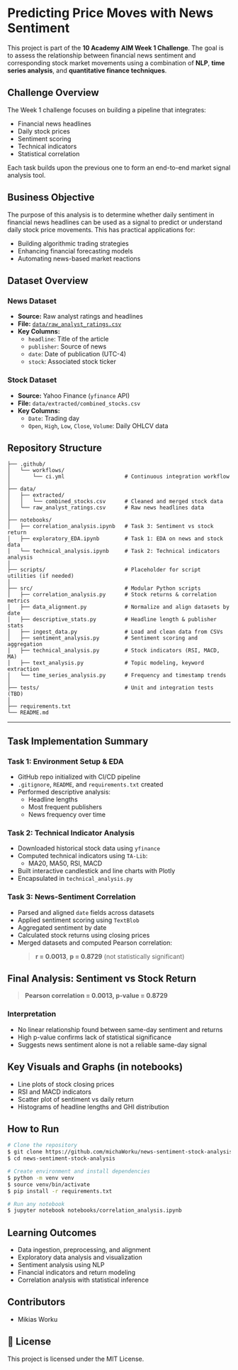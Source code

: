 # Predicting Price Moves with News Sentiment

This project is part of the **10 Academy AIM Week 1 Challenge**. The goal is to assess the relationship between financial news sentiment and corresponding stock market movements using a combination of **NLP**, **time series analysis**, and **quantitative finance techniques**.


## Challenge Overview
The Week 1 challenge focuses on building a pipeline that integrates:
- Financial news headlines
- Daily stock prices
- Sentiment scoring
- Technical indicators
- Statistical correlation

Each task builds upon the previous one to form an end-to-end market signal analysis tool.


## Business Objective
The purpose of this analysis is to determine whether daily sentiment in financial news headlines can be used as a signal to predict or understand daily stock price movements. This has practical applications for:
- Building algorithmic trading strategies
- Enhancing financial forecasting models
- Automating news-based market reactions


## Dataset Overview
### News Dataset
- **Source:** Raw analyst ratings and headlines
- **File:** [`data/raw_analyst_ratings.csv`](https://drive.google.com/drive/folders/1rsispvTGPjC8pbKS-yYb-6dcJiXTKSAv?usp=drive_link)
- **Key Columns:**
  - `headline`: Title of the article
  - `publisher`: Source of news
  - `date`: Date of publication (UTC-4)
  - `stock`: Associated stock ticker

### Stock Dataset
- **Source:** Yahoo Finance (`yfinance` API)
- **File:** `data/extracted/combined_stocks.csv`
- **Key Columns:**
  - `Date`: Trading day
  - `Open`, `High`, `Low`, `Close`, `Volume`: Daily OHLCV data


## Repository Structure
```
├── .github/
│   └── workflows/
│       └── ci.yml                   # Continuous integration workflow
│
├── data/
│   ├── extracted/
│   │   └── combined_stocks.csv      # Cleaned and merged stock data
│   └── raw_analyst_ratings.csv      # Raw news headlines data
│
├── notebooks/
│   ├── correlation_analysis.ipynb   # Task 3: Sentiment vs stock return
│   ├── exploratory_EDA.ipynb        # Task 1: EDA on news and stock data
│   └── technical_analysis.ipynb     # Task 2: Technical indicators analysis
│
├── scripts/                         # Placeholder for script utilities (if needed)
│
├── src/                             # Modular Python scripts
│   ├── correlation_analysis.py      # Stock returns & correlation metrics
│   ├── data_alignment.py            # Normalize and align datasets by date
│   ├── descriptive_stats.py         # Headline length & publisher stats
│   ├── ingest_data.py               # Load and clean data from CSVs
│   ├── sentiment_analysis.py        # Sentiment scoring and aggregation
│   ├── technical_analysis.py        # Stock indicators (RSI, MACD, MA)
│   ├── text_analysis.py             # Topic modeling, keyword extraction
│   └── time_series_analysis.py      # Frequency and timestamp trends
│
├── tests/                           # Unit and integration tests (TBD)
│
├── requirements.txt
└── README.md
```

---

## Task Implementation Summary

### Task 1: Environment Setup & EDA
- GitHub repo initialized with CI/CD pipeline
- `.gitignore`, `README`, and `requirements.txt` created
- Performed descriptive analysis:
  - Headline lengths
  - Most frequent publishers
  - News frequency over time

### Task 2: Technical Indicator Analysis
- Downloaded historical stock data using `yfinance`
- Computed technical indicators using `TA-Lib`:
  - MA20, MA50, RSI, MACD
- Built interactive candlestick and line charts with Plotly
- Encapsulated in `technical_analysis.py`

### Task 3: News-Sentiment Correlation
- Parsed and aligned `date` fields across datasets
- Applied sentiment scoring using `TextBlob`
- Aggregated sentiment by date
- Calculated stock returns using closing prices
- Merged datasets and computed Pearson correlation:
  > **r = 0.0013**, **p = 0.8729** (not statistically significant)


## Final Analysis: Sentiment vs Stock Return
> **Pearson correlation = 0.0013, p-value = 0.8729**

### Interpretation
- No linear relationship found between same-day sentiment and returns
- High p-value confirms lack of statistical significance
- Suggests news sentiment alone is not a reliable same-day signal


## Key Visuals and Graphs (in notebooks)
- Line plots of stock closing prices
- RSI and MACD indicators
- Scatter plot of sentiment vs daily return
- Histograms of headline lengths and GHI distribution


## How to Run
```bash
# Clone the repository
$ git clone https://github.com/michaWorku/news-sentiment-stock-analysis.git
$ cd news-sentiment-stock-analysis

# Create environment and install dependencies
$ python -m venv venv
$ source venv/bin/activate
$ pip install -r requirements.txt

# Run any notebook
$ jupyter notebook notebooks/correlation_analysis.ipynb
```

## Learning Outcomes
- Data ingestion, preprocessing, and alignment
- Exploratory data analysis and visualization
- Sentiment analysis using NLP
- Financial indicators and return modeling
- Correlation analysis with statistical inference


## Contributors
- Mikias Worku

## 📜 License
This project is licensed under the MIT License.
